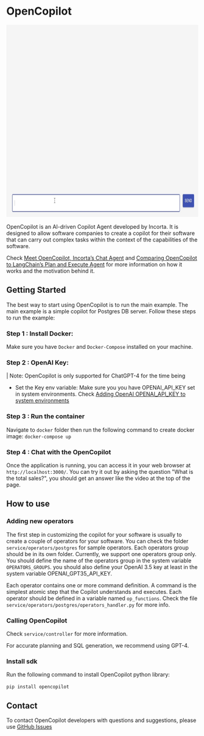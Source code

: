 # OpenCopilot
<img src="/resources/open-copilot-demo.gif" width="896" height="504" />

OpenCopilot is an AI-driven Copilot Agent developed by Incorta. It is designed to allow software companies to create a copilot for their software that can carry out complex tasks 
within the context of the capabilities of the software.

Check [Meet OpenCopilot, Incorta’s Chat Agent](https://medium.com/engineering-incorta/meet-opencopilot-incortas-chatgpt-agent-e110a07b188) and [Comparing OpenCopilot to LangChain’s Plan and Execute Agent](https://medium.com/engineering-incorta/comparing-opencopilot-to-langchains-plan-and-execute-agent-479cf8de88db) for more information on how it works and the motivation behind it.

## Getting Started

The best way to start using OpenCopilot is to run the main example. The main example is a simple copilot for Postgres DB server. Follow these steps to run the example:

### Step 1 : Install Docker:
Make sure you have `Docker` and `Docker-Compose` installed on your machine.

### Step 2 : OpenAI Key:
| Note: OpenCopilot is only supported for ChatGPT-4 for the time being

- Set the Key env variable: Make sure you you have OPENAI_API_KEY set in system environments. Check [Adding OpenAI OPENAI_API_KEY to system environments](https://help.openai.com/en/articles/5112595-best-practices-for-api-key-safety)

### Step 3 : Run the container

Navigate to `docker` folder then run the following command to create docker image:
	 `docker-compose up`

### Step 4 : Chat with the OpenCopilot

Once the application is running, you can access it in your web browser at `http://localhost:3000/`. You can try it out by asking the question "What is the total sales?", you should get an answer like the video at the top of the page. 

## How to use

### Adding new operators

The first step in customizing the copilot for your software is usually to create a couple of operators for your software. You can check the folder `service/operators/postgres` for sample operators. Each operators group should be in its own folder. Currently, we support one operators group only. You should define the name of the operators group in the system variable `OPERATORS_GROUPS`. you should also define your OpenAI 3.5 key at least in the system variable OPENAI_GPT35_API_KEY.

Each operator contains one or more command definition. A command is the simplest atomic step that the Copilot understands and executes. Each operator should be defined in a variable named `op_functions`. Check the file `service/operators/postgres/operators_handler.py` for more info.

### Calling OpenCopilot

Check `service/controller` for more information.

For accurate planning and SQL generation, we recommend using GPT-4.

### Install sdk

Run the following command to install OpenCopilot python library:

`pip install opencopilot`

## Contact

To contact OpenCopilot developers with questions and suggestions, please use [GitHub Issues](https://github.com/Incorta/OpenCopilot/issues)
